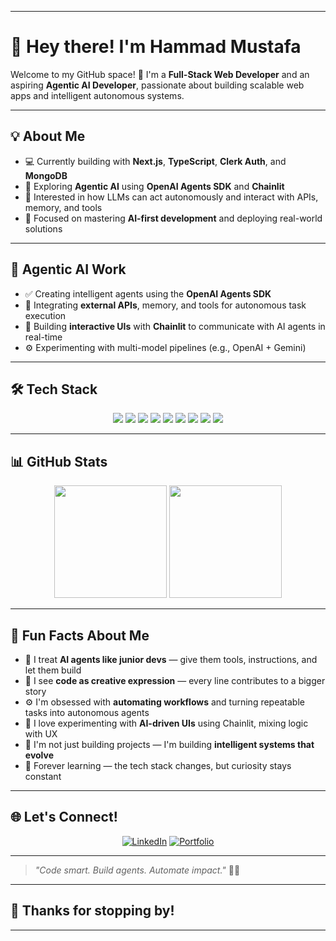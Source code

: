 
---

# 👋 Hey there! I'm Hammad Mustafa

Welcome to my GitHub space! 🚀
I'm a **Full-Stack Web Developer** and an aspiring **Agentic AI Developer**, passionate about building scalable web apps and intelligent autonomous systems.

---

## 💡 About Me

* 💻 Currently building with **Next.js**, **TypeScript**, **Clerk Auth**, and **MongoDB**
* 🤖 Exploring **Agentic AI** using **OpenAI Agents SDK** and **Chainlit**
* 🔬 Interested in how LLMs can act autonomously and interact with APIs, memory, and tools
* 🎯 Focused on mastering **AI-first development** and deploying real-world solutions

---

## 🧠 Agentic AI Work

* ✅ Creating intelligent agents using the **OpenAI Agents SDK**
* 🔗 Integrating **external APIs**, memory, and tools for autonomous task execution
* 💬 Building **interactive UIs** with **Chainlit** to communicate with AI agents in real-time
* ⚙️ Experimenting with multi-model pipelines (e.g., OpenAI + Gemini)

---

## 🛠 Tech Stack

<div align="center">

<img src="https://img.shields.io/badge/Code-Python-blue?style=for-the-badge&logo=python" />
<img src="https://img.shields.io/badge/Code-JavaScript-yellow?style=for-the-badge&logo=javascript" />
<img src="https://img.shields.io/badge/Framework-Next.js-black?style=for-the-badge&logo=next.js" />
<img src="https://img.shields.io/badge/Framework-React-blue?style=for-the-badge&logo=react" />
<img src="https://img.shields.io/badge/Auth-Clerk-blueviolet?style=for-the-badge&logo=clerk" />
<img src="https://img.shields.io/badge/Database-MongoDB-green?style=for-the-badge&logo=mongodb" />
<img src="https://img.shields.io/badge/Agentic_AI-OpenAI_SDK-black?style=for-the-badge&logo=openai" />
<img src="https://img.shields.io/badge/UI-Chainlit-darkgreen?style=for-the-badge&logo=chatbot" />
<img src="https://img.shields.io/badge/Tools-Git-orange?style=for-the-badge&logo=git" />

</div>

---

## 📊 GitHub Stats

<div align="center">

<img src="https://github-readme-stats.vercel.app/api?username=HammadMustafa07&show_icons=true&theme=tokyonight" height="180px" />
<img src="https://github-readme-streak-stats.herokuapp.com/?user=HammadMustafa07&theme=tokyonight" height="180px" />

</div>

---

## 🎯 Fun Facts About Me

* 🤖 I treat **AI agents like junior devs** — give them tools, instructions, and let them build
* 🎨 I see **code as creative expression** — every line contributes to a bigger story
* ⚙️ I'm obsessed with **automating workflows** and turning repeatable tasks into autonomous agents
* 🧪 I love experimenting with **AI-driven UIs** using Chainlit, mixing logic with UX
* 🚀 I'm not just building projects — I'm building **intelligent systems that evolve**
* 🧠 Forever learning — the tech stack changes, but curiosity stays constant


---

## 🌐 Let's Connect!

<div align="center">

[![LinkedIn](https://img.shields.io/badge/LinkedIn-blue?style=for-the-badge\&logo=linkedin)](https://www.linkedin.com/in/hammad-mustafa-b0462a338/)
[![Portfolio](https://img.shields.io/badge/Portfolio-Visit-blueviolet?style=for-the-badge)](https://github.com/HammadMustafa07)

</div>

---

> *"Code smart. Build agents. Automate impact."* 🤖🚀

---

## 🙌 Thanks for stopping by!

---

